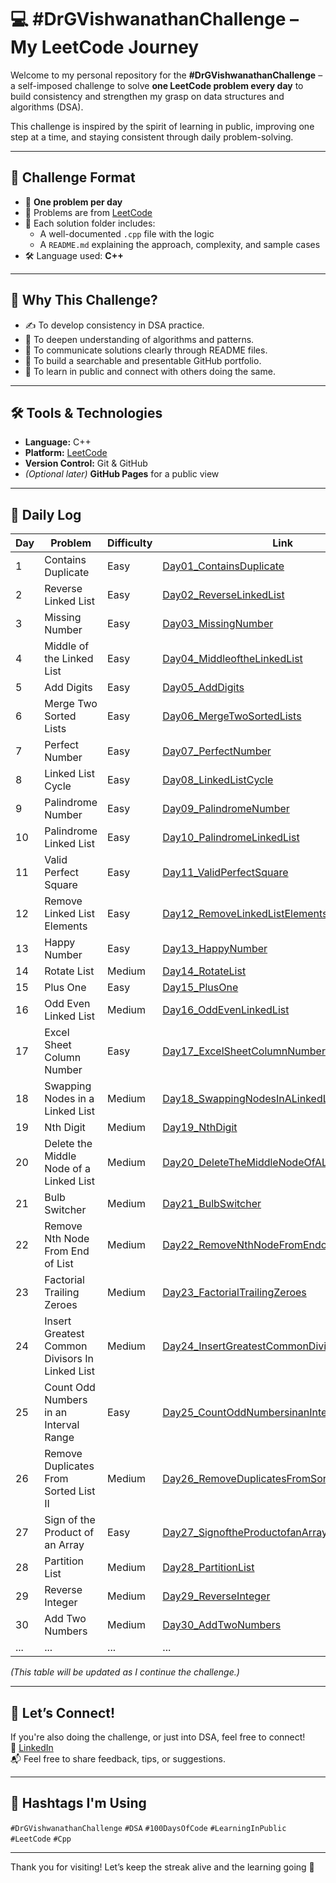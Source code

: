 # 💻 #DrGVishwanathanChallenge – My LeetCode Journey

Welcome to my personal repository for the **#DrGVishwanathanChallenge** – a self-imposed challenge to solve **one LeetCode problem every day** to build consistency and strengthen my grasp on data structures and algorithms (DSA).

This challenge is inspired by the spirit of learning in public, improving one step at a time, and staying consistent through daily problem-solving.

---

## 📅 Challenge Format

- 🔢 **One problem per day**
- 🧩 Problems are from [LeetCode](https://leetcode.com/)
- 💬 Each solution folder includes:
  - A well-documented `.cpp` file with the logic
  - A `README.md` explaining the approach, complexity, and sample cases
- 🛠️ Language used: **C++**

---

## 🚀 Why This Challenge?

- ✍️ To develop consistency in DSA practice.
- 🧠 To deepen understanding of algorithms and patterns.
- 💬 To communicate solutions clearly through README files.
- 📂 To build a searchable and presentable GitHub portfolio.
- 🤝 To learn in public and connect with others doing the same.

---

## 🛠️ Tools & Technologies

- **Language:** C++
- **Platform:** [LeetCode](https://leetcode.com/)
- **Version Control:** Git & GitHub
- *(Optional later)* **GitHub Pages** for a public view

---

## 📌 Daily Log

| Day | Problem             | Difficulty | Link                                             |
|-----|----------------------|------------|--------------------------------------------------|
| 1   | Contains Duplicate  | Easy       | [Day01_ContainsDuplicate](./Day01_ContainsDuplicate) |
| 2   | Reverse Linked List  | Easy       | [Day02_ReverseLinkedList](./Day02_ReverseLinkedList) |
| 3   | Missing Number  | Easy       | [Day03_MissingNumber](./Day03_MissingNumber) |
| 4   | Middle of the Linked List  | Easy       | [Day04_MiddleoftheLinkedList](./Day04_MiddleoftheLinkedList) |
| 5   | Add Digits  | Easy       | [Day05_AddDigits](./Day05_AddDigits) |
| 6   | Merge Two Sorted Lists  | Easy       | [Day06_MergeTwoSortedLists](./Day06_MergeTwoSortedLists) |
| 7   | Perfect Number  | Easy       | [Day07_PerfectNumber](./Day07_PerfectNumber) |
| 8   | Linked List Cycle  | Easy       | [Day08_LinkedListCycle](./Day08_LinkedListCycle) |
| 9   | Palindrome Number  | Easy       | [Day09_PalindromeNumber](./Day09_PalindromeNumber) |
| 10   | Palindrome Linked List  | Easy       | [Day10_PalindromeLinkedList](./Day10_PalindromeLinkedList) |
| 11   | Valid Perfect Square  | Easy       | [Day11_ValidPerfectSquare](./Day11_ValidPerfectSquare) |
| 12   | Remove Linked List Elements  | Easy       | [Day12_RemoveLinkedListElements](./Day12_RemoveLinkedListElements) |
| 13   | Happy Number  | Easy       | [Day13_HappyNumber](./Day13_HappyNumber) |
| 14   | Rotate List  | Medium       | [Day14_RotateList](./Day14_RotateList) |
| 15   | Plus One  | Easy       | [Day15_PlusOne](./Day15_PlusOne) |
| 16   | Odd Even Linked List  | Medium       | [Day16_OddEvenLinkedList](./Day16_OddEvenLinkedList) |
| 17   | Excel Sheet Column Number  | Easy       | [Day17_ExcelSheetColumnNumber](./Day17_ExcelSheetColumnNumber) |
| 18   | Swapping Nodes in a Linked List  | Medium       | [Day18_SwappingNodesInALinkedList](./Day18_SwappingNodesInALinkedList) |
| 19   | Nth Digit  | Medium       | [Day19_NthDigit](./Day19_NthDigit) |
| 20   | Delete the Middle Node of a Linked List  | Medium       | [Day20_DeleteTheMiddleNodeOfALinkedList](./Day20_DeleteTheMiddleNodeOfALinkedList) |
| 21   | Bulb Switcher  | Medium       | [Day21_BulbSwitcher](./Day21_BulbSwitcher) |
| 22   | Remove Nth Node From End of List  | Medium       | [Day22_RemoveNthNodeFromEndofList](./Day22_RemoveNthNodeFromEndofList) |
| 23   | Factorial Trailing Zeroes  | Medium       | [Day23_FactorialTrailingZeroes](./Day23_FactorialTrailingZeroes) |
| 24   | Insert Greatest Common Divisors In Linked List  | Medium       | [Day24_InsertGreatestCommonDivisorsInLinkedList](./Day24_InsertGreatestCommonDivisorsInLinkedList) |
| 25   | Count Odd Numbers in an Interval Range  | Easy       | [Day25_CountOddNumbersinanIntervalRange](./Day25_CountOddNumbersinanIntervalRange) |
| 26   | Remove Duplicates From Sorted List II  | Medium       | [Day26_RemoveDuplicatesFromSortedListII](./Day26_RemoveDuplicatesFromSortedListII) |
| 27   | Sign of the Product of an Array  | Easy       | [Day27_SignoftheProductofanArray](./Day27_SignoftheProductofanArray) |
| 28   | Partition List  | Medium       | [Day28_PartitionList](./Day28_PartitionList) |
| 29   | Reverse Integer  | Medium       | [Day29_ReverseInteger](./Day29_ReverseInteger) |
| 30 | Add Two Numbers  | Medium       | [Day30_AddTwoNumbers](./Day30_AddTwoNumbers) |
| ... | ...                  | ...        | ...                                              |

_(This table will be updated as I continue the challenge.)_

---

## 🌱 Let’s Connect!

If you're also doing the challenge, or just into DSA, feel free to connect!  
🔗 [LinkedIn](https://www.linkedin.com/in/nikhil-mohammed)  
📬 Feel free to share feedback, tips, or suggestions.

---

## 📌 Hashtags I'm Using
`#DrGVishwanathanChallenge` `#DSA` `#100DaysOfCode` `#LearningInPublic` `#LeetCode` `#Cpp`

---

Thank you for visiting! Let’s keep the streak alive and the learning going 🚀